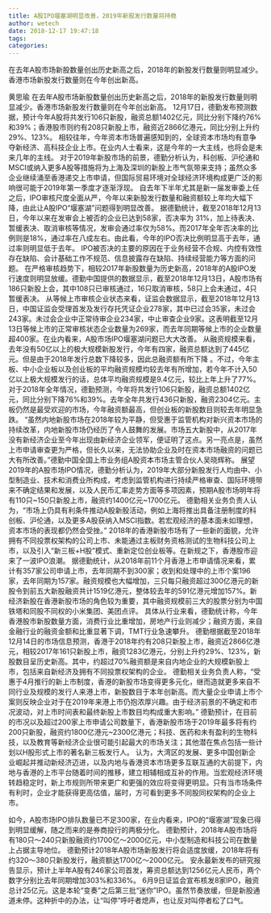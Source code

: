 ```yaml
---
title: A股IPO堰塞湖明显改善，2019年新股发行数量将持稳
author: wetech
date: 2018-12-17 19:47:18
tags: 
categories: 
---
```

在去年A股市场新股数量创出历史新高之后，2018年的新股发行数量则明显减少。香港市场新股发行数量则在今年创出新高。
<!-- more -->
黄思瑜
在去年A股市场新股数量创出历史新高之后，2018年的新股发行数量则明显减少。香港市场新股发行数量则在今年创出新高。
12月17日，德勤发布预测数据，预计今年A股将共发行106只新股，融资总额1402亿元，同比分别下降约76%和39%；香港股市则约有208只新股上市，融资近2866亿港元，同比分别上升约29%、123%。
相较往年，今年资本市场普遍感知到的，全球资本市场均有意争夺新经济、高科技企业上市。在业内人士看来，这是今年的一大主线，也将会是未来几年的主线。
对于2019年新股市场的前景，德勤分析认为，科创板、沪伦通和MSCI或纳入更多A股等措施将为上海及深圳的新股上市气氛带来支持；虽然众多企业继续涌至香港递交上市申请，但国际贸易环境对全球经济环境构成更广泛的影响很可能于2019年第一季度才逐渐浮现。
自去年下半年尤其是新一届发审委上任之后，IPO审核尺度全面从严，今年以来新股发行数量和融资额较上年均大幅下降，由此让A股IPO“堰塞湖”问题得到明显改善。
据德勤统计，截至2018年12月13日，今年以来在发审会上被否的企业已达到58家，否决率为 31%，加上待表决、暂缓表决、取消审核等情况，发审会通过率仅为58%。而2017年全年否决率的比例则是18%，通过率在八成左右。由此看，今年的IPO否决比例明显高于去年，通过率则明显低于去年。
IPO被否决的主要的原因在于业务经营不合规、内控有效性存在缺陷、会计基础工作不规范、信息披露存在缺陷、持续经营能力等方面的问题。
在严格审核趋势下，相较2017年新股数量为历史新高，2018年的A股IPO发行速度则明显放缓。德勤中国提供的数据显示，截至2018年12月13日，A股市场有186只新股上会，其中108只已审核通过，16只取消审核，58只上会未通过，4只暂缓表决。
从等候上巿审核企业状态来看，证监会数据显示，截至2018年12月13日，中国证监会受理首发及发行存托凭证企业278家，其中已过会35家，未过会243家。未过会企业中正常待审企业234家，中止审查企业9家。这表明截至12月13日等候上市的正常审核状态企业数量为269家，而去年同期等候上市的企业数量超400家。在业内看来，A股市场IPO堰塞湖问题已大大改善。
从融资规模来看，去年没有50亿以上的极大规模新股发行，今年有四家，融资总额达到了445亿元。但是由于2018年发行总数下降较多，因此总融资额有所下降 。不过，今年主板、中小企业板以及创业板的平均融资规模均较去年有所增加，若今年不计入50亿以上极大规模发行的话，总体平均融资规模是9.4亿元，较比上年上升了77%。
对于2018年全年情况，德勤预测，今年将共发行106只新股，融资总额1402亿元，同比分别下降76%和39%。去年全年共发行436只新股，融资2304亿元。主板仍然是最受欢迎的市场，今年融资额最高，但创业板的新股数目则较去年明显急跌。
“虽然内地新股市场在2018年较为平静，但受惠于监管机构对新兴资本市场的持续改革，内地新股市场仍经历了令人鼓舞的发展。市场五大新股中，从2017年没有新经济企业至今年出现由新经济企业领军，便证明了这点。另一亮点是，虽然上市申请审查更为严格，但长久以来，无法协助企业及时在资本市场融资的问题已大有所改善。”德勤中国全国上巿业务组A股资本巿场主管合伙人吴晓辉称。
展望2019年的A股市场IPO情况，德勤分析认为，2019年大部分新股发行人均由中、小型制造业、技术和消费业所构成，考虑到监管机构进行持续严格审查、国际环境带来不确定结果和发展，以及人民币汇率走势方面等多项因素，预期A股市场明年将有110只~150只新股上市，融资约1400亿元~1700亿元。
德勤相关业务负责人认为，“市场上仍具有利条件推动A股新股活动，例如上海将推出具备注册制度的科创板、沪伦通，以及更多A股获纳入MSCI指数。若宏观经济的基本面未如理想，资本市场的表现都仍然会受挫。”
2018年的香港新股市场有了一些新的面貌，允许拥有不同投票权架构的公司上市、未能通过主板财务资格测试的生物科技公司上市，以及引入“新三板+H股”模式、重新定位创业板等。在新规之下，香港股市迎来了一波IPO浪潮。
据德勤统计，从2018年前11个月香港上巿申请情况来看，累计有357家公司申请上市，去年同期不到300家；收到和处理中的上巿个案196家，去年同期为157家。融资规模也大幅增加，三只每只融资超过300亿港元的新股令到前五大新股融资共计1519亿港元，整体较去年的591亿港元增加157%。新经济新股在香港新股巿场的角色较为重要，其中融资规模前三大的股票分别为中国铁塔和同股不同权的小米集团、美团点评。
具体从行业来看，德勤统计称，今年香港股市新股数量方面，消费行业比重增加，房地产行业则减少；融资方面，来自金融行业的融资金额和比重显著下调，TMT行业急速攀升。
德勤根据截至2018年12月14日的市场信息预测，香港于2018年约有208只新股上市，融资近2866亿港元，相较2017年161只新股上市，融资1283亿港元，分别上升约29%、123%，新股数目呈历史新高。其中，约超过70%融资额是来自内地企业的大规模新股上市，包括来自新经济及拥有不同投票权架构的企业。
德勤相关业务负责人称，“受惠于4月推行的新上市制度，香港的新股市场变得更多元化，继而造就更多来自不同行业及规模的发行人来港上市，新股数目于本年创新高。而大量企业申请上巿个案则反映企业对于在2019年来港上市仍抱浓厚兴趣。由于经济前景的不确定和巿况波动，对上巿时间表和最终新股上巿数目均构成重大影响。”
德勤预计，在目前的市况以及超过200家上巿申请公司数量下，香港新股巿场于2019年最多将有约200只新股，融资约1800亿港元~2300亿港元；科技、医药和未有盈利的生物科技，以及教育等新经济企业很可能引起最大的市场关注；其他潜在焦点包括一些计划以H股形式上市的著名新三板发行人。
认为，大湾区的发展、更多中国创新企业崛起并推动新经济迈进，以及内地与香港资本巿场更多互联互通的大前提下，内地与香港的上市平台随着时间的推移，建立相辅相成互补的作用。当宏观经济环境转趋稳定时，新上市规则所带来更广和更强的效应将变得更明显。只有当市场条件有利时，企业才能获得更高估值，届时，方可看到更多不同股同权架构的企业上巿。
 
 
如今，A股市场IPO排队数量已不足300家，在业内看来，IPO的“堰塞湖”现象已得到明显缓解，随之而来的是券商投行的两极分化。
德勤预计，2018年A股市场将有180只～240只新股融资约1700亿～2000亿元，中小型制造和科技公司在数量上占据主导地位。
德勤预计2018年A股市场新股发行将会适度放缓，2018年将有约320～380只新股发行，融资额达1700亿～2000亿元。
安永最新发布的研究报告显示，预计上半年A股有246家公司首发，筹资总额达到1256亿元人民币，两个数字分别比去年同期增加303%和336%。
6月9日证监会宣布核发8家IPO，融资总计25亿元。这是本轮“变奏”之后第三批“迷你”IPO。虽然节奏放缓，但是新股通道未停。这种折中的办法，让“叫停”呼吁者熄声，也让反对叫停者松了口气。
